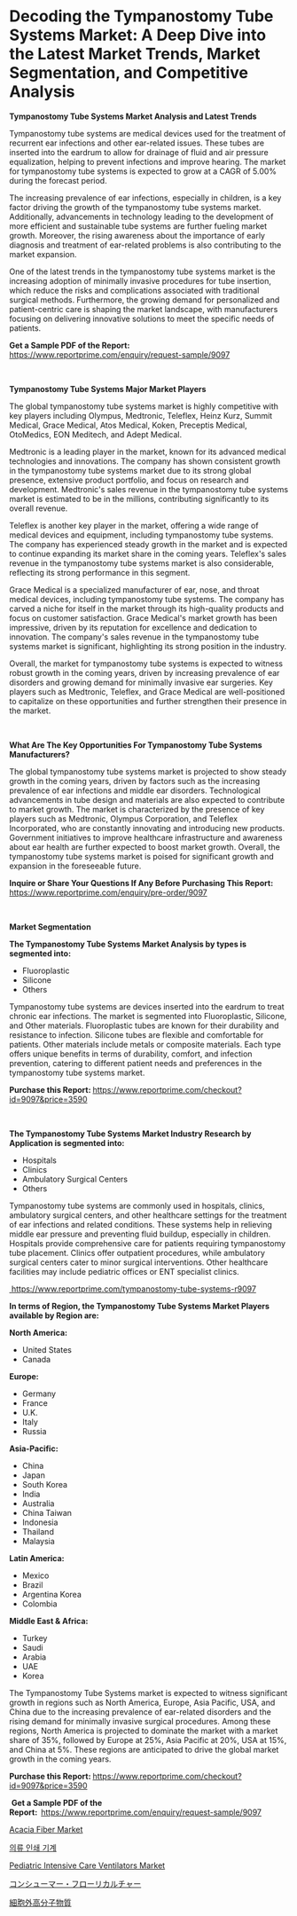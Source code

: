 <p><h1>Decoding the Tympanostomy Tube Systems Market: A Deep Dive into the Latest Market Trends, Market Segmentation, and Competitive Analysis</h1></p><p><strong>Tympanostomy Tube Systems Market Analysis and Latest Trends</strong></p>
<p><p>Tympanostomy tube systems are medical devices used for the treatment of recurrent ear infections and other ear-related issues. These tubes are inserted into the eardrum to allow for drainage of fluid and air pressure equalization, helping to prevent infections and improve hearing. The market for tympanostomy tube systems is expected to grow at a CAGR of 5.00% during the forecast period.</p><p>The increasing prevalence of ear infections, especially in children, is a key factor driving the growth of the tympanostomy tube systems market. Additionally, advancements in technology leading to the development of more efficient and sustainable tube systems are further fueling market growth. Moreover, the rising awareness about the importance of early diagnosis and treatment of ear-related problems is also contributing to the market expansion.</p><p>One of the latest trends in the tympanostomy tube systems market is the increasing adoption of minimally invasive procedures for tube insertion, which reduce the risks and complications associated with traditional surgical methods. Furthermore, the growing demand for personalized and patient-centric care is shaping the market landscape, with manufacturers focusing on delivering innovative solutions to meet the specific needs of patients.</p></p>
<p><strong>Get a Sample PDF of the Report:&nbsp;</strong> <a href="https://www.reportprime.com/enquiry/request-sample/9097">https://www.reportprime.com/enquiry/request-sample/9097</a></p>
<p>&nbsp;</p>
<p><strong>Tympanostomy Tube Systems Major Market Players</strong></p>
<p><p>The global tympanostomy tube systems market is highly competitive with key players including Olympus, Medtronic, Teleflex, Heinz Kurz, Summit Medical, Grace Medical, Atos Medical, Koken, Preceptis Medical, OtoMedics, EON Meditech, and Adept Medical.</p><p>Medtronic is a leading player in the market, known for its advanced medical technologies and innovations. The company has shown consistent growth in the tympanostomy tube systems market due to its strong global presence, extensive product portfolio, and focus on research and development. Medtronic's sales revenue in the tympanostomy tube systems market is estimated to be in the millions, contributing significantly to its overall revenue.</p><p>Teleflex is another key player in the market, offering a wide range of medical devices and equipment, including tympanostomy tube systems. The company has experienced steady growth in the market and is expected to continue expanding its market share in the coming years. Teleflex's sales revenue in the tympanostomy tube systems market is also considerable, reflecting its strong performance in this segment.</p><p>Grace Medical is a specialized manufacturer of ear, nose, and throat medical devices, including tympanostomy tube systems. The company has carved a niche for itself in the market through its high-quality products and focus on customer satisfaction. Grace Medical's market growth has been impressive, driven by its reputation for excellence and dedication to innovation. The company's sales revenue in the tympanostomy tube systems market is significant, highlighting its strong position in the industry.</p><p>Overall, the market for tympanostomy tube systems is expected to witness robust growth in the coming years, driven by increasing prevalence of ear disorders and growing demand for minimally invasive ear surgeries. Key players such as Medtronic, Teleflex, and Grace Medical are well-positioned to capitalize on these opportunities and further strengthen their presence in the market.</p></p>
<p>&nbsp;</p>
<p><strong>What Are The Key Opportunities For Tympanostomy Tube Systems Manufacturers?</strong></p>
<p><p>The global tympanostomy tube systems market is projected to show steady growth in the coming years, driven by factors such as the increasing prevalence of ear infections and middle ear disorders. Technological advancements in tube design and materials are also expected to contribute to market growth. The market is characterized by the presence of key players such as Medtronic, Olympus Corporation, and Teleflex Incorporated, who are constantly innovating and introducing new products. Government initiatives to improve healthcare infrastructure and awareness about ear health are further expected to boost market growth. Overall, the tympanostomy tube systems market is poised for significant growth and expansion in the foreseeable future.</p></p>
<p><strong>Inquire or Share Your Questions If Any Before Purchasing This Report:</strong> <a href="https://www.reportprime.com/enquiry/pre-order/9097">https://www.reportprime.com/enquiry/pre-order/9097</a></p>
<p>&nbsp;</p>
<p><strong>Market Segmentation</strong></p>
<p><strong>The Tympanostomy Tube Systems Market Analysis by types is segmented into:</strong></p>
<p><ul><li>Fluoroplastic</li><li>Silicone</li><li>Others</li></ul></p>
<p><p>Tympanostomy tube systems are devices inserted into the eardrum to treat chronic ear infections. The market is segmented into Fluoroplastic, Silicone, and Other materials. Fluoroplastic tubes are known for their durability and resistance to infection. Silicone tubes are flexible and comfortable for patients. Other materials include metals or composite materials. Each type offers unique benefits in terms of durability, comfort, and infection prevention, catering to different patient needs and preferences in the tympanostomy tube systems market.</p></p>
<p><strong>Purchase this Report:&nbsp;</strong><a href="https://www.reportprime.com/checkout?id=9097&price=3590">https://www.reportprime.com/checkout?id=9097&price=3590</a></p>
<p>&nbsp;</p>
<p><strong>The Tympanostomy Tube Systems Market Industry Research by Application is segmented into:</strong></p>
<p><ul><li>Hospitals</li><li>Clinics</li><li>Ambulatory Surgical Centers</li><li>Others</li></ul></p>
<p><p>Tympanostomy tube systems are commonly used in hospitals, clinics, ambulatory surgical centers, and other healthcare settings for the treatment of ear infections and related conditions. These systems help in relieving middle ear pressure and preventing fluid buildup, especially in children. Hospitals provide comprehensive care for patients requiring tympanostomy tube placement. Clinics offer outpatient procedures, while ambulatory surgical centers cater to minor surgical interventions. Other healthcare facilities may include pediatric offices or ENT specialist clinics.</p></p>
<p><a href="https://www.reportprime.com/tympanostomy-tube-systems-r9097">&nbsp;https://www.reportprime.com/tympanostomy-tube-systems-r9097</a></p>
<p><strong>In terms of Region, the Tympanostomy Tube Systems Market Players available by Region are:</strong></p>
<p>
    <p> <strong> North America: </strong>
        <ul>
            <li>United States</li>
            <li>Canada</li>
        </ul>
        </p> 
    <p> <strong> Europe: </strong>
        <ul>
            <li>Germany</li>
            <li>France</li>
            <li>U.K.</li>
            <li>Italy</li>
            <li>Russia</li>
        </ul>
        </p> 
    <p> <strong> Asia-Pacific: </strong>
        <ul>
            <li>China</li>
            <li>Japan</li>
            <li>South Korea</li>
            <li>India</li>
            <li>Australia</li>
            <li>China Taiwan</li>
            <li>Indonesia</li>
            <li>Thailand</li>
            <li>Malaysia</li>
        </ul>
        </p> 
    <p> <strong> Latin America: </strong>
        <ul>
            <li>Mexico</li>
            <li>Brazil</li>
            <li>Argentina Korea</li>
            <li>Colombia</li>
        </ul>
        </p> 
    <p> <strong> Middle East & Africa: </strong>
        <ul>
            <li>Turkey</li>
            <li>Saudi</li>
            <li>Arabia</li>
            <li>UAE</li>
            <li>Korea</li>
        </ul>
    </p>
    </p>
<p><p>The Tympanostomy Tube Systems market is expected to witness significant growth in regions such as North America, Europe, Asia Pacific, USA, and China due to the increasing prevalence of ear-related disorders and the rising demand for minimally invasive surgical procedures. Among these regions, North America is projected to dominate the market with a market share of 35%, followed by Europe at 25%, Asia Pacific at 20%, USA at 15%, and China at 5%. These regions are anticipated to drive the global market growth in the coming years.</p></p>
<p><strong>Purchase this Report: </strong><a href="https://www.reportprime.com/checkout?id=9097&price=3590">https://www.reportprime.com/checkout?id=9097&price=3590</a></p>
<p>&nbsp;<strong>Get a Sample PDF of the Report:&nbsp;&nbsp;</strong><a href="https://www.reportprime.com/enquiry/request-sample/9097">https://www.reportprime.com/enquiry/request-sample/9097</a></p>
<p><strong></strong></p>
<p><p><a href="https://www.linkedin.com/pulse/acacia-fiber-market-size-focuses-dynamics-in-depth-analysis-ry9je?trackingId=CrFOM4%2BrKb%2FDa1ZoZvQI%2BQ%3D%3D">Acacia Fiber Market</a></p><p><a href="https://github.com/Hubertstyenger6685/Market-Research-Report-List-1/blob/main/741142321255.md">의류 인쇄 기계</a></p><p><a href="https://github.com/Paul14Anderson63/Market-Research-Report-List-3/blob/main/pediatric-intensive-care-ventilators-market.md">Pediatric Intensive Care Ventilators Market</a></p><p><a href="https://github.com/dadanedu33/Market-Research-Report-List-1/blob/main/315827923358.md">コンシューマー・フローリカルチャー</a></p><p><a href="https://medium.com/@dylancoleman70/%E7%B4%B0%E8%83%9E%E5%A4%96%E5%A4%9A%E7%B3%96%E7%89%A9%E8%B3%AA%E5%B8%82%E5%A0%B4-%E5%B8%82%E5%A0%B4%E3%82%B7%E3%82%A7%E3%82%A2-%E5%B8%82%E5%A0%B4%E5%8B%95%E5%90%91-%E3%81%8A%E3%82%88%E3%81%B3%E5%B0%86%E6%9D%A5%E3%81%AE%E6%88%90%E9%95%B7%E3%82%92%E6%8E%A2%E3%82%8B-96382d8c4928">細胞外高分子物質</a></p></p>